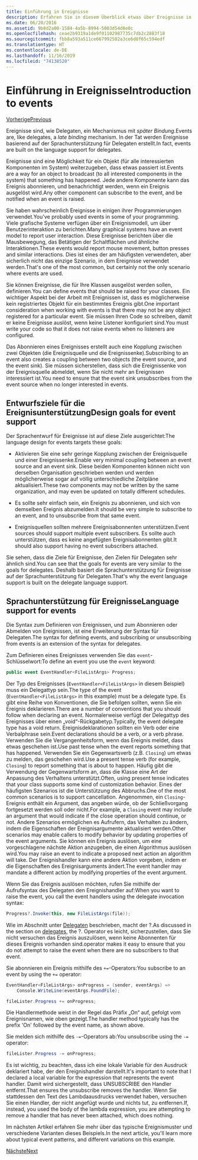 ```yaml
---
title: Einführung in Ereignisse
description: Erfahren Sie in diesem Überblick etwas über Ereignisse in .NET Core und über Ziele beim Sprachentwurf für Ereignisse.
ms.date: 06/20/2016
ms.assetid: 9b8d2a00-1584-4a5b-8994-5003d54d8e0c
ms.openlocfilehash: ceae2b9319a1de9f01102987735c7db2c2883f18
ms.sourcegitcommit: fbb8a593a511ce667992502a3ce6d8f65c594edf
ms.translationtype: HT
ms.contentlocale: de-DE
ms.lasthandoff: 11/16/2019
ms.locfileid: "74138520"
---
```

# <a name="introduction-to-events"></a><span data-ttu-id="b01b2-103">Einführung in Ereignisse</span><span class="sxs-lookup"><span data-stu-id="b01b2-103">Introduction to events</span></span>

[<span data-ttu-id="b01b2-104">Vorherige</span><span class="sxs-lookup"><span data-stu-id="b01b2-104">Previous</span></span>](delegates-patterns.md)

<span data-ttu-id="b01b2-105">Ereignisse sind, wie Delegaten, ein Mechanismus mit *später Bindung*.</span><span class="sxs-lookup"><span data-stu-id="b01b2-105">Events are, like delegates, a *late binding* mechanism.</span></span> <span data-ttu-id="b01b2-106">In der Tat werden Ereignisse basierend auf der Sprachunterstützung für Delegaten erstellt.</span><span class="sxs-lookup"><span data-stu-id="b01b2-106">In fact, events are built on the language support for delegates.</span></span>

<span data-ttu-id="b01b2-107">Ereignisse sind eine Möglichkeit für ein Objekt (für alle interessierten Komponenten im System) weiterzugeben, dass etwas passiert ist.</span><span class="sxs-lookup"><span data-stu-id="b01b2-107">Events are a way for an object to broadcast (to all interested components in the system) that something has happened.</span></span> <span data-ttu-id="b01b2-108">Jede andere Komponente kann das Ereignis abonnieren, und benachrichtigt werden, wenn ein Ereignis ausgelöst wird.</span><span class="sxs-lookup"><span data-stu-id="b01b2-108">Any other component can subscribe to the event, and be notified when an event is raised.</span></span>

<span data-ttu-id="b01b2-109">Sie haben wahrscheinlich Ereignisse in einigen ihrer Programmierungen verwendet.</span><span class="sxs-lookup"><span data-stu-id="b01b2-109">You've probably used events in some of your programming.</span></span> <span data-ttu-id="b01b2-110">Viele grafische Systeme verfügen über ein Ereignismodell, um über Benutzerinteraktion zu berichten.</span><span class="sxs-lookup"><span data-stu-id="b01b2-110">Many graphical systems have an event model to report user interaction.</span></span> <span data-ttu-id="b01b2-111">Diese Ereignisse berichten über die Mausbewegung, das Betätigen der Schaltflächen und ähnliche Interaktionen.</span><span class="sxs-lookup"><span data-stu-id="b01b2-111">These events would report mouse movement, button presses and similar interactions.</span></span> <span data-ttu-id="b01b2-112">Dies ist eines der am häufigsten verwendeten, aber sicherlich nicht das einzige Szenario, in dem Ereignisse verwendet werden.</span><span class="sxs-lookup"><span data-stu-id="b01b2-112">That's one of the most common, but certainly not the only scenario where events are used.</span></span>

<span data-ttu-id="b01b2-113">Sie können Ereignisse, die für Ihre Klassen ausgelöst werden sollen, definieren.</span><span class="sxs-lookup"><span data-stu-id="b01b2-113">You can define events that should be raised for your classes.</span></span> <span data-ttu-id="b01b2-114">Ein wichtiger Aspekt bei der Arbeit mit Ereignissen ist, dass es möglicherweise kein registriertes Objekt für ein bestimmtes Ereignis gibt.</span><span class="sxs-lookup"><span data-stu-id="b01b2-114">One important consideration when working with events is that there may not be any object registered for a particular event.</span></span> <span data-ttu-id="b01b2-115">Sie müssen Ihren Code so schreiben, damit er keine Ereignisse auslöst, wenn keine Listener konfiguriert sind.</span><span class="sxs-lookup"><span data-stu-id="b01b2-115">You must write your code so that it does not raise events when no listeners are configured.</span></span>

<span data-ttu-id="b01b2-116">Das Abonnieren eines Ereignisses erstellt auch eine Kopplung zwischen zwei Objekten (die Ereignisquelle und die Ereignissenke).</span><span class="sxs-lookup"><span data-stu-id="b01b2-116">Subscribing to an event also creates a coupling between two objects (the event source, and the event sink).</span></span> <span data-ttu-id="b01b2-117">Sie müssen sicherstellen, dass sich die Ereignissenke von der Ereignisquelle abmeldet, wenn Sie nicht mehr an Ereignissen interessiert ist.</span><span class="sxs-lookup"><span data-stu-id="b01b2-117">You need to ensure that the event sink unsubscribes from the event source when no longer interested in events.</span></span>

## <a name="design-goals-for-event-support"></a><span data-ttu-id="b01b2-118">Entwurfsziele für die Ereignisunterstützung</span><span class="sxs-lookup"><span data-stu-id="b01b2-118">Design goals for event support</span></span>

<span data-ttu-id="b01b2-119">Der Sprachentwurf für Ereignisse ist auf diese Ziele ausgerichtet:</span><span class="sxs-lookup"><span data-stu-id="b01b2-119">The language design for events targets these goals:</span></span>

- <span data-ttu-id="b01b2-120">Aktivieren Sie eine sehr geringe Kopplung zwischen der Ereignisquelle und einer Ereignissenke.</span><span class="sxs-lookup"><span data-stu-id="b01b2-120">Enable very minimal coupling between an event source and an event sink.</span></span> <span data-ttu-id="b01b2-121">Diese beiden Komponenten können nicht von derselben Organisation geschrieben werden und werden möglicherweise sogar auf völlig unterschiedliche Zeitpläne aktualisiert.</span><span class="sxs-lookup"><span data-stu-id="b01b2-121">These two components may not be written by the same organization, and may even be updated on totally different schedules.</span></span>

- <span data-ttu-id="b01b2-122">Es sollte sehr einfach sein, ein Ereignis zu abonnieren, und sich von demselben Ereignis abzumelden.</span><span class="sxs-lookup"><span data-stu-id="b01b2-122">It should be very simple to subscribe to an event, and to unsubscribe from that same event.</span></span>

- <span data-ttu-id="b01b2-123">Ereignisquellen sollten mehrere Ereignisabonnenten unterstützen.</span><span class="sxs-lookup"><span data-stu-id="b01b2-123">Event sources should support multiple event subscribers.</span></span> <span data-ttu-id="b01b2-124">Es sollte auch unterstützen, dass es keine angefügten Ereignisabonnenten gibt.</span><span class="sxs-lookup"><span data-stu-id="b01b2-124">It should also support having no event subscribers attached.</span></span>

<span data-ttu-id="b01b2-125">Sie sehen, dass die Ziele für Ereignisse, den Zielen für Delegaten sehr ähnlich sind.</span><span class="sxs-lookup"><span data-stu-id="b01b2-125">You can see that the goals for events are very similar to the goals for delegates.</span></span>
<span data-ttu-id="b01b2-126">Deshalb basiert die Sprachunterstützung für Ereignisse auf der Sprachunterstützung für Delegaten.</span><span class="sxs-lookup"><span data-stu-id="b01b2-126">That's why the event language support is built on the delegate language support.</span></span>

## <a name="language-support-for-events"></a><span data-ttu-id="b01b2-127">Sprachunterstützung für Ereignisse</span><span class="sxs-lookup"><span data-stu-id="b01b2-127">Language support for events</span></span>

<span data-ttu-id="b01b2-128">Die Syntax zum Definieren von Ereignissen, und zum Abonnieren oder Abmelden von Ereignissen, ist eine Erweiterung der Syntax für Delegaten.</span><span class="sxs-lookup"><span data-stu-id="b01b2-128">The syntax for defining events, and subscribing or unsubscribing from events is an extension of the syntax for delegates.</span></span>

<span data-ttu-id="b01b2-129">Zum Definieren eines Ereignisses verwenden Sie das `event`-Schlüsselwort:</span><span class="sxs-lookup"><span data-stu-id="b01b2-129">To define an event you use the `event` keyword:</span></span>

```csharp
public event EventHandler<FileListArgs> Progress;
```

<span data-ttu-id="b01b2-130">Der Typ des Ereignisses (`EventHandler<FileListArgs>` in diesem Beispiel) muss ein Delegattyp sein.</span><span class="sxs-lookup"><span data-stu-id="b01b2-130">The type of the event (`EventHandler<FileListArgs>` in this example) must be a delegate type.</span></span> <span data-ttu-id="b01b2-131">Es gibt eine Reihe von Konventionen, die Sie befolgen sollten, wenn Sie ein Ereignis deklarieren.</span><span class="sxs-lookup"><span data-stu-id="b01b2-131">There are a number of conventions that you should follow when declaring an event.</span></span> <span data-ttu-id="b01b2-132">Normalerweise verfügt der Delegattyp des Ereignisses über einen „void“-Rückgabetyp.</span><span class="sxs-lookup"><span data-stu-id="b01b2-132">Typically, the event delegate type has a void return.</span></span>
<span data-ttu-id="b01b2-133">Ereignisdeklarationen sollten ein Verb oder eine Verbalphrase sein.</span><span class="sxs-lookup"><span data-stu-id="b01b2-133">Event declarations should be a verb, or a verb phrase.</span></span>
<span data-ttu-id="b01b2-134">Verwenden Sie die Vergangenheitsform, wenn das Ereignis meldet, dass etwas geschehen ist.</span><span class="sxs-lookup"><span data-stu-id="b01b2-134">Use past tense when the event reports something that has happened.</span></span> <span data-ttu-id="b01b2-135">Verwenden Sie ein Gegenwartsverb (z.B. `Closing`) um etwas zu melden, das geschehen wird.</span><span class="sxs-lookup"><span data-stu-id="b01b2-135">Use a present tense verb (for example, `Closing`) to report something that is about to happen.</span></span> <span data-ttu-id="b01b2-136">Häufig gibt die Verwendung der Gegenwartsform an, dass die Klasse eine Art der Anpassung des Verhaltens unterstützt.</span><span class="sxs-lookup"><span data-stu-id="b01b2-136">Often, using present tense indicates that your class supports some kind of customization behavior.</span></span> <span data-ttu-id="b01b2-137">Eines der häufigsten Szenarios ist die Unterstützung des Abbruchs.</span><span class="sxs-lookup"><span data-stu-id="b01b2-137">One of the most common scenarios is to support cancellation.</span></span> <span data-ttu-id="b01b2-138">Angenommen, ein `Closing`-Ereignis enthält ein Argument, das angeben würde, ob der Schließvorgang fortgesetzt werden soll oder nicht.</span><span class="sxs-lookup"><span data-stu-id="b01b2-138">For example, a `Closing` event may include an argument that would indicate if the close operation should continue, or not.</span></span>  <span data-ttu-id="b01b2-139">Andere Szenarios ermöglichen es Aufrufern, das Verhalten zu ändern, indem die Eigenschaften der Ereignisargumente aktualisiert werden.</span><span class="sxs-lookup"><span data-stu-id="b01b2-139">Other scenarios may enable callers to modify behavior by updating properties of the event arguments.</span></span> <span data-ttu-id="b01b2-140">Sie können ein Ereignis auslösen, um eine vorgeschlagene nächste Aktion anzugeben, die einen Algorithmus auslösen wird.</span><span class="sxs-lookup"><span data-stu-id="b01b2-140">You may raise an event to indicate a proposed next action an algorithm will take.</span></span> <span data-ttu-id="b01b2-141">Der Ereignishandler kann eine andere Aktion vorgeben, indem er die Eigenschaften des Ereignisarguments ändert.</span><span class="sxs-lookup"><span data-stu-id="b01b2-141">The event handler may mandate a different action by modifying  properties of the event argument.</span></span>

<span data-ttu-id="b01b2-142">Wenn Sie das Ereignis auslösen möchten, rufen Sie mithilfe der Aufrufsyntax des Delegaten den Ereignishandler auf:</span><span class="sxs-lookup"><span data-stu-id="b01b2-142">When you want to raise the event, you call the event handlers using the delegate invocation syntax:</span></span>

```csharp
Progress?.Invoke(this, new FileListArgs(file));
```

<span data-ttu-id="b01b2-143">Wie im Abschnitt unter [Delegaten](delegates-patterns.md) beschrieben, macht der ?.</span><span class="sxs-lookup"><span data-stu-id="b01b2-143">As discussed in the section on [delegates](delegates-patterns.md), the ?.</span></span>
<span data-ttu-id="b01b2-144">Operator es leicht, sicherzustellen, dass Sie nicht versuchen das Ereignis auszulösen, wenn keine Abonnenten für dieses Ereignis vorhanden sind.</span><span class="sxs-lookup"><span data-stu-id="b01b2-144">operator makes it easy to ensure that you do not attempt to raise the event when there are no subscribers to that event.</span></span>
 
<span data-ttu-id="b01b2-145">Sie abonnieren ein Ereignis mithilfe des `+=`-Operators:</span><span class="sxs-lookup"><span data-stu-id="b01b2-145">You subscribe to an event by using the `+=` operator:</span></span>

```csharp
EventHandler<FileListArgs> onProgress = (sender, eventArgs) => 
    Console.WriteLine(eventArgs.FoundFile);

fileLister.Progress += onProgress;
```

<span data-ttu-id="b01b2-146">Die Handlermethode weist in der Regel das Präfix „On“ auf, gefolgt vom Ereignisnamen, wie oben gezeigt.</span><span class="sxs-lookup"><span data-stu-id="b01b2-146">The handler method typically has the prefix 'On' followed by the event name, as shown above.</span></span>

<span data-ttu-id="b01b2-147">Sie melden sich mithilfe des `-=`-Operators ab:</span><span class="sxs-lookup"><span data-stu-id="b01b2-147">You unsubscribe using the `-=` operator:</span></span>

```csharp
fileLister.Progress -= onProgress;
```

<span data-ttu-id="b01b2-148">Es ist wichtig, zu beachten, dass ich eine lokale Variable für den Ausdruck deklariert habe, der den Ereignishandler darstellt.</span><span class="sxs-lookup"><span data-stu-id="b01b2-148">It's important to note that I declared a local variable for the expression that represents the event handler.</span></span> <span data-ttu-id="b01b2-149">Damit wird sichergestellt, dass UNSUBSCRIBE den Handler entfernt.</span><span class="sxs-lookup"><span data-stu-id="b01b2-149">That ensures the unsubscribe removes the handler.</span></span>
<span data-ttu-id="b01b2-150">Wenn Sie stattdessen den Text des Lambdaausdrucks verwendet haben, versuchen Sie einen Handler, der nicht angefügt wurde und nichts tut, zu entfernen.</span><span class="sxs-lookup"><span data-stu-id="b01b2-150">If, instead, you used the body of the lambda expression, you are attempting to remove a handler that has never been attached, which does nothing.</span></span>

<span data-ttu-id="b01b2-151">Im nächsten Artikel erfahren Sie mehr über das typische Ereignismuster und verschiedene Varianten dieses Beispiels.</span><span class="sxs-lookup"><span data-stu-id="b01b2-151">In the next article, you'll learn more about typical event patterns, and different variations on this example.</span></span>

[<span data-ttu-id="b01b2-152">Nächste</span><span class="sxs-lookup"><span data-stu-id="b01b2-152">Next</span></span>](event-pattern.md)
